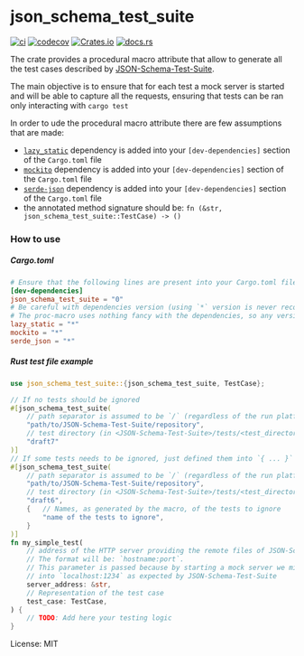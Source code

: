 # json_schema_test_suite

[![ci](https://github.com/macisamuele/json-schema-test-suite-rs/workflows/ci/badge.svg)](https://github.com/macisamuele/json-schema-test-suite-rs/actions)
[![codecov](https://codecov.io/gh/macisamuele/json-schema-test-suite/branch/master/graph/badge.svg)](https://codecov.io/gh/macisamuele/json-schema-test-suite-rs)
[![Crates.io](https://img.shields.io/crates/v/json-schema-test-suite.svg)](https://crates.io/crates/json-schema-test-suite)
[![docs.rs](https://docs.rs/json-schema-test-suite/badge.svg)](https://docs.rs/json-schema-test-suite/)

The crate provides a procedural macro attribute that allow to generate all the test cases
described by [JSON-Schema-Test-Suite](https://github.com/json-schema-org/JSON-Schema-Test-Suite).

The main objective is to ensure that for each test a mock server is started and will be able to
capture all the requests, ensuring that tests can be ran only interacting with `cargo test`

In order to ude the procedural macro attribute there are few assumptions that are made:

* [`lazy_static`](https://crates.io/crates/lazy_static) dependency is added into your `[dev-dependencies]`
  section of the `Cargo.toml` file
* [`mockito`](https://crates.io/crates/mockito) dependency is added into your `[dev-dependencies]`
  section of the `Cargo.toml` file
* [`serde-json`](https://crates.io/crates/serde-json) dependency is added into your `[dev-dependencies]`
  section of the `Cargo.toml` file
* the annotated method signature should be: `fn (&str, json_schema_test_suite::TestCase) -> ()`

### How to use

##### Cargo.toml

```toml
# Ensure that the following lines are present into your Cargo.toml file
[dev-dependencies]
json_schema_test_suite = "0"
# Be careful with dependencies version (using `*` version is never recommended).
# The proc-macro uses nothing fancy with the dependencies, so any version should work well :)
lazy_static = "*"
mockito = "*"
serde_json = "*"
```

##### Rust test file example

```rust
use json_schema_test_suite::{json_schema_test_suite, TestCase};

// If no tests should be ignored
#[json_schema_test_suite(
    // path separator is assumed to be `/` (regardless of the run platform)
    "path/to/JSON-Schema-Test-Suite/repository",
    // test directory (in <JSON-Schema-Test-Suite>/tests/<test_directory>)
    "draft7"
)]
// If some tests needs to be ignored, just defined them into `{ ... }` as follow
#[json_schema_test_suite(
    // path separator is assumed to be `/` (regardless of the run platform)
    "path/to/JSON-Schema-Test-Suite/repository",
    // test directory (in <JSON-Schema-Test-Suite>/tests/<test_directory>)
    "draft6",
    {   // Names, as generated by the macro, of the tests to ignore
        "name of the tests to ignore",
    }
)]
fn my_simple_test(
    // address of the HTTP server providing the remote files of JSON-Schema-Test-Suite.
    // The format will be: `hostname:port`.
    // This parameter is passed because by starting a mock server we might not start it
    // into `localhost:1234` as expected by JSON-Schema-Test-Suite
    server_address: &str,
    // Representation of the test case
    test_case: TestCase,
) {
    // TODO: Add here your testing logic
}
```

License: MIT
